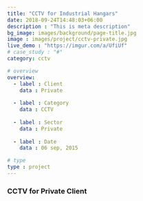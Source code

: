 ```yaml
---
title: "CCTV for Industrial Hangars"
date: 2018-09-24T14:48:03+06:00
description : "This is meta description"
bg_image: images/background/page-title.jpg
image : images/project/cctv-private.jpg
live_demo : "https://imgur.com/a/UfiUf"
# case_study : "#"
category: cctv

# overview
overview:
  - label : Client
    data : Private
    
  - label : Category
    data : CCTV
    
  - label : Sector
    data : Private
    
  - label : Date
    data : 06 sep, 2015

# type
type : project
---
```


### CCTV for Private Client

